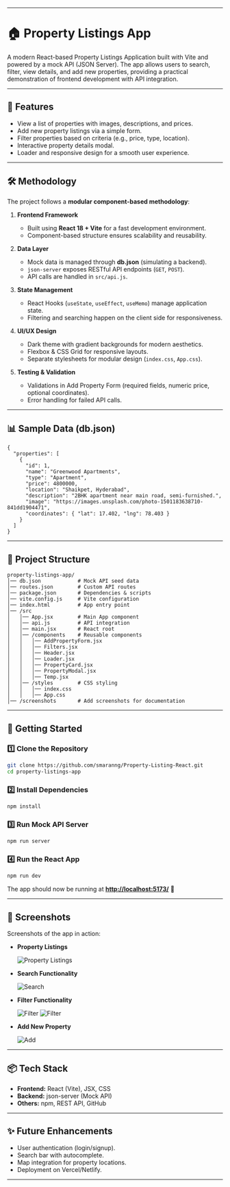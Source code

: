 
---

# 🏠 Property Listings App

A modern React-based Property Listings Application built with Vite and powered by a mock API (JSON Server).
The app allows users to search, filter, view details, and add new properties, providing a practical demonstration of frontend development with API integration.

---

## 📌 Features

* View a list of properties with images, descriptions, and prices.
* Add new property listings via a simple form.
* Filter properties based on criteria (e.g., price, type, location).
* Interactive property details modal.
* Loader and responsive design for a smooth user experience.

---

## 🛠️ Methodology

The project follows a **modular component-based methodology**:

1. **Frontend Framework**

   * Built using **React 18 + Vite** for a fast development environment.
   * Component-based structure ensures scalability and reusability.

2. **Data Layer**

   * Mock data is managed through **db.json** (simulating a backend).
   * `json-server` exposes RESTful API endpoints (`GET`, `POST`).
   * API calls are handled in `src/api.js`.

3. **State Management**

   * React Hooks (`useState`, `useEffect`, `useMemo`) manage application state.
   * Filtering and searching happen on the client side for responsiveness.

4. **UI/UX Design**

   * Dark theme with gradient backgrounds for modern aesthetics.
   * Flexbox & CSS Grid for responsive layouts.
   * Separate stylesheets for modular design (`index.css`, `App.css`).

5. **Testing & Validation**

   * Validations in Add Property Form (required fields, numeric price, optional coordinates).
   * Error handling for failed API calls.

---

## 📊 Sample Data (db.json)


```
{
  "properties": [
    {
      "id": 1,
      "name": "Greenwood Apartments",
      "type": "Apartment",
      "price": 4800000,
      "location": "Shaikpet, Hyderabad",
      "description": "2BHK apartment near main road, semi-furnished.",
      "image": "https://images.unsplash.com/photo-1501183638710-841dd1904471",
      "coordinates": { "lat": 17.402, "lng": 78.403 }
    }
  ]
}

```

---

## 📂 Project Structure

```
property-listings-app/
│── db.json            # Mock API seed data
│── routes.json        # Custom API routes
│── package.json       # Dependencies & scripts
│── vite.config.js     # Vite configuration
│── index.html         # App entry point
│── /src
│   │── App.jsx        # Main App component
│   │── api.js         # API integration
│   │── main.jsx       # React root
│   │── /components    # Reusable components
│   │   │── AddPropertyForm.jsx
│   │   │── Filters.jsx
│   │   │── Header.jsx
│   │   │── Loader.jsx
│   │   │── PropertyCard.jsx
│   │   │── PropertyModal.jsx
│   │   │── Temp.jsx
│   │── /styles        # CSS styling
│   │   │── index.css
│   │   │── App.css
│── /screenshots       # Add screenshots for documentation
```

---

## 🚀 Getting Started

### 1️⃣ Clone the Repository

```bash
git clone https://github.com/smaranng/Property-Listing-React.git
cd property-listings-app
```

### 2️⃣ Install Dependencies

```bash
npm install
```

### 3️⃣ Run Mock API Server

```bash
npm run server
```

### 4️⃣ Run the React App

```bash
npm run dev
```

The app should now be running at **[http://localhost:5173/](http://localhost:5173/)** 🚀

---

## 📸 Screenshots

Screenshots of the app in action:

* **Property Listings**


  ![Property Listings](./screenshots/display_all.png)

* **Search Functionality**


  ![Search](./screenshots/search.png)


* **Filter Functionality**


  ![Filter](./screenshots/filter_apt.png)
![Filter](./screenshots/filter_plot.png)


* **Add New Property**


  ![Add](./screenshots/add_new.png)


---

## 📦 Tech Stack

* **Frontend:** React (Vite), JSX, CSS
* **Backend:** json-server (Mock API)
* **Others:** npm, REST API, GitHub

---

## ✨ Future Enhancements

* User authentication (login/signup).
* Search bar with autocomplete.
* Map integration for property locations.
* Deployment on Vercel/Netlify.

---


